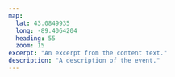 ```yaml
---
map:
  lat: 43.0849935
  long: -89.4064204
  heading: 55
  zoom: 15
excerpt: "An excerpt from the content text."
description: "A description of the event."
---
```

